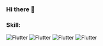 ### Hi there 👋

### Skill: 

![Flutter](https://img.shields.io/badge/-HTML-090909?style=for-the-badge&logo=HTML5)
![Flutter](https://img.shields.io/badge/-CSS-090909?style=for-the-badge&logo=CSS3)
![Flutter](https://img.shields.io/badge/-SCSS/SASS-090909?style=for-the-badge&logo=SASS)
![Flutter](https://img.shields.io/badge/-JavaScript-090909?style=for-the-badge&logo=JavaScript)
